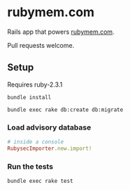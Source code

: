 # rubymem.com

Rails app that powers [rubymem.com](https://rubymem.com).

Pull requests welcome.

## Setup

Requires ruby-2.3.1

`bundle install`

`bundle exec rake db:create db:migrate`

### Load advisory database
```ruby
# inside a console
RubysecImporter.new.import!
```

### Run the tests
`bundle exec rake test`
